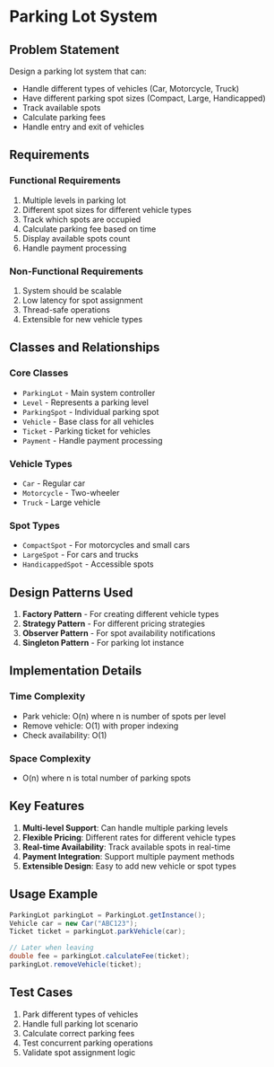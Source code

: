 # Parking Lot System

## Problem Statement

Design a parking lot system that can:
- Handle different types of vehicles (Car, Motorcycle, Truck)
- Have different parking spot sizes (Compact, Large, Handicapped)
- Track available spots
- Calculate parking fees
- Handle entry and exit of vehicles

## Requirements

### Functional Requirements
1. Multiple levels in parking lot
2. Different spot sizes for different vehicle types
3. Track which spots are occupied
4. Calculate parking fee based on time
5. Display available spots count
6. Handle payment processing

### Non-Functional Requirements
1. System should be scalable
2. Low latency for spot assignment
3. Thread-safe operations
4. Extensible for new vehicle types

## Classes and Relationships

### Core Classes
- `ParkingLot` - Main system controller
- `Level` - Represents a parking level
- `ParkingSpot` - Individual parking spot
- `Vehicle` - Base class for all vehicles
- `Ticket` - Parking ticket for vehicles
- `Payment` - Handle payment processing

### Vehicle Types
- `Car` - Regular car
- `Motorcycle` - Two-wheeler
- `Truck` - Large vehicle

### Spot Types
- `CompactSpot` - For motorcycles and small cars
- `LargeSpot` - For cars and trucks
- `HandicappedSpot` - Accessible spots

## Design Patterns Used

1. **Factory Pattern** - For creating different vehicle types
2. **Strategy Pattern** - For different pricing strategies
3. **Observer Pattern** - For spot availability notifications
4. **Singleton Pattern** - For parking lot instance

## Implementation Details

### Time Complexity
- Park vehicle: O(n) where n is number of spots per level
- Remove vehicle: O(1) with proper indexing
- Check availability: O(1)

### Space Complexity
- O(n) where n is total number of parking spots

## Key Features

1. **Multi-level Support**: Can handle multiple parking levels
2. **Flexible Pricing**: Different rates for different vehicle types
3. **Real-time Availability**: Track available spots in real-time
4. **Payment Integration**: Support multiple payment methods
5. **Extensible Design**: Easy to add new vehicle or spot types

## Usage Example

```java
ParkingLot parkingLot = ParkingLot.getInstance();
Vehicle car = new Car("ABC123");
Ticket ticket = parkingLot.parkVehicle(car);

// Later when leaving
double fee = parkingLot.calculateFee(ticket);
parkingLot.removeVehicle(ticket);
```

## Test Cases

1. Park different types of vehicles
2. Handle full parking lot scenario
3. Calculate correct parking fees
4. Test concurrent parking operations
5. Validate spot assignment logic